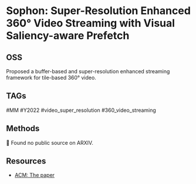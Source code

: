 # Sophon: Super-Resolution Enhanced 360° Video Streaming with Visual Saliency-aware Prefetch

## OSS

Proposed a buffer-based and super-resolution enhanced streaming framework for tile-based 360° video.

## TAGs

#MM #Y2022 #video_super_resolution #360_video_streaming

## Methods

🚧 Found no public source on ARXIV.

## Resources

- [ACM: The paper](https://dl.acm.org/doi/abs/10.1145/3503161.3547750)
